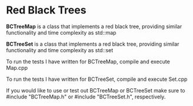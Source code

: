# Red Black Trees

**BCTreeMap** is a class that implements a red black tree, providing similar functionality and time complexity as std::map

**BCTreeSet** is a class that implements a red black tree, providing similar functionality and time complexity as std::set

To run the tests I have written for BCTreeMap, compile and execute Map.cpp

To run the tests I have written for BCTreeSet, compile and execute Set.cpp

If you would like to use or test out BCTreeMap or BCTreeSet make sure to #include "BCTreeMap.h" or #include "BCTreeSet.h", respectively.

